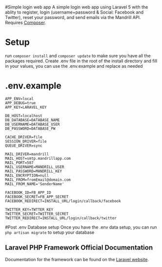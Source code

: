 #Simple login web app 
A simple login web app using Laravel 5 with the ablity to register, login (username+password & Social: Facebook and Twitter), reset your password, and send emails via the Mandrill API. Requires  [Composer](https://getcomposer.org/).  

# Setup
run `composer install` and `composer update` to make sure you have all the packages required.
Create .env file in the root of the install directory and fill in your values, you can use the .env.example and replace as needed 

# .env.example
```
APP_ENV=local
APP_DEBUG=true
APP_KEY=LARAVEL_KEY

DB_HOST=localhost
DB_DATABASE=DATABASE_NAME
DB_USERNAME=DATABASE_USER
DB_PASSWORD=DATABASE_PW

CACHE_DRIVER=file
SESSION_DRIVER=file
QUEUE_DRIVER=sync

MAIL_DRIVER=mandrill
MAIL_HOST=smtp.mandrillapp.com
MAIL_PORT=587
MAIL_USERNAME=MANDRILL_USER
MAIL_PASSWORD=MANDRILL_KEY
MAIL_ENCRYPTION=null
MAIL_FROM=fromEmail@domain.com
MAIL_FROM_NAME='SenderName'

FACEBOOK_ID=FB_APP_ID
FACEBOOK_SECRET=FB_APP_SECRET
FACEBOOK_REDIRECT=INSTALL_URL/login/callback/facebook

TWITTER_KEY=TWTTER_KEY
TWITTER_SECRET=TWITTER_SECRET
TWITTER_REDIRECT=INSTALL_URL/login/callback/twitter
```

#Post .env Database setup
Once you have the .env data setup, you can run `php artisan migrate` to setup your database 


## Laravel PHP Framework Official Documentation

Documentation for the framework can be found on the [Laravel website](http://laravel.com/docs).
